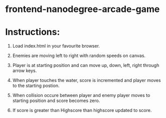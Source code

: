 frontend-nanodegree-arcade-game
===============================

# Instructions:

1. Load index.html in your favourite browser.

2. Enemies are moving left to right with random speeds on canvas.

3. Player is at starting position and can move up, down, left, right through arrow keys.

4. When player touches the water, score is incremented and player moves to the starting postion.

5. When collision occure between player and enemy player moves to starting position and score becomes zero.

6. If score is greater than Highscore than highscore updated to score.